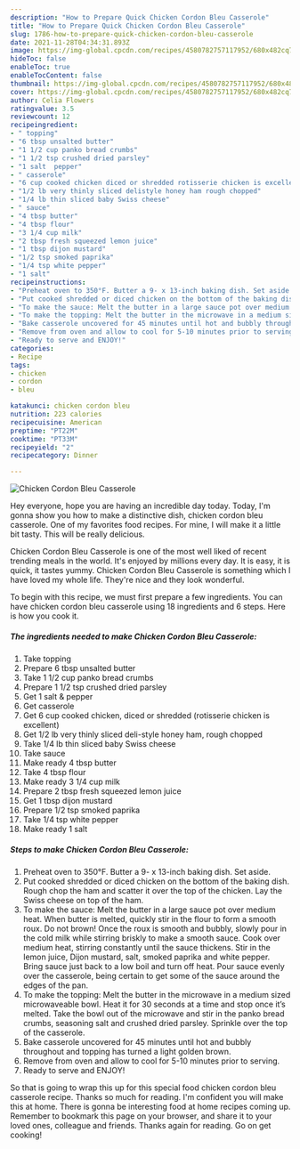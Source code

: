 ```yaml
---
description: "How to Prepare Quick Chicken Cordon Bleu Casserole"
title: "How to Prepare Quick Chicken Cordon Bleu Casserole"
slug: 1786-how-to-prepare-quick-chicken-cordon-bleu-casserole
date: 2021-11-28T04:34:31.893Z
image: https://img-global.cpcdn.com/recipes/4580782757117952/680x482cq70/chicken-cordon-bleu-casserole-recipe-main-photo.jpg
hideToc: false
enableToc: true
enableTocContent: false
thumbnail: https://img-global.cpcdn.com/recipes/4580782757117952/680x482cq70/chicken-cordon-bleu-casserole-recipe-main-photo.jpg
cover: https://img-global.cpcdn.com/recipes/4580782757117952/680x482cq70/chicken-cordon-bleu-casserole-recipe-main-photo.jpg
author: Celia Flowers
ratingvalue: 3.5
reviewcount: 12
recipeingredient:
- " topping"
- "6 tbsp unsalted butter"
- "1 1/2 cup panko bread crumbs"
- "1 1/2 tsp crushed dried parsley"
- "1 salt  pepper"
- " casserole"
- "6 cup cooked chicken diced or shredded rotisserie chicken is excellent"
- "1/2 lb very thinly sliced delistyle honey ham rough chopped"
- "1/4 lb thin sliced baby Swiss cheese"
- " sauce"
- "4 tbsp butter"
- "4 tbsp flour"
- "3 1/4 cup milk"
- "2 tbsp fresh squeezed lemon juice"
- "1 tbsp dijon mustard"
- "1/2 tsp smoked paprika"
- "1/4 tsp white pepper"
- "1 salt"
recipeinstructions:
- "Preheat oven to 350°F. Butter a 9- x 13-inch baking dish. Set aside."
- "Put cooked shredded or diced chicken on the bottom of the baking dish. Rough chop the ham and scatter it over the top of the chicken. Lay the Swiss cheese on top of the ham."
- "To make the sauce: Melt the butter in a large sauce pot over medium heat. When butter is melted, quickly stir in the flour to form a smooth roux. Do not brown! Once the roux is smooth and bubbly, slowly pour in the cold milk while stirring briskly to make a smooth sauce. Cook over medium heat, stirring constantly until the sauce thickens. Stir in the lemon juice, Dijon mustard, salt, smoked paprika and white pepper. Bring sauce just back to a low boil and turn off heat. Pour sauce evenly over the casserole, being certain to get some of the sauce around the edges of the pan."
- "To make the topping: Melt the butter in the microwave in a medium sized microwaveable bowl. Heat it for 30 seconds at a time and stop once it’s melted. Take the bowl out of the microwave and stir in the panko bread crumbs, seasoning salt and crushed dried parsley. Sprinkle over the top of the casserole."
- "Bake casserole uncovered for 45 minutes until hot and bubbly throughout and topping has turned a light golden brown."
- "Remove from oven and allow to cool for 5-10 minutes prior to serving."
- "Ready to serve and ENJOY!"
categories:
- Recipe
tags:
- chicken
- cordon
- bleu

katakunci: chicken cordon bleu 
nutrition: 223 calories
recipecuisine: American
preptime: "PT22M"
cooktime: "PT33M"
recipeyield: "2"
recipecategory: Dinner

---
```



![Chicken Cordon Bleu Casserole](https://img-global.cpcdn.com/recipes/4580782757117952/680x482cq70/chicken-cordon-bleu-casserole-recipe-main-photo.jpg)

Hey everyone, hope you are having an incredible day today. Today, I'm gonna show you how to make a distinctive dish, chicken cordon bleu casserole. One of my favorites food recipes. For mine, I will make it a little bit tasty. This will be really delicious.



Chicken Cordon Bleu Casserole is one of the most well liked of recent trending meals in the world. It's enjoyed by millions every day. It is easy, it is quick, it tastes yummy. Chicken Cordon Bleu Casserole is something which I have loved my whole life. They're nice and they look wonderful.


To begin with this recipe, we must first prepare a few ingredients. You can have chicken cordon bleu casserole using 18 ingredients and 6 steps. Here is how you cook it.

<!--inarticleads1-->

##### The ingredients needed to make Chicken Cordon Bleu Casserole:

1. Take  topping
1. Prepare 6 tbsp unsalted butter
1. Take 1 1/2 cup panko bread crumbs
1. Prepare 1 1/2 tsp crushed dried parsley
1. Get 1 salt & pepper
1. Get  casserole
1. Get 6 cup cooked chicken, diced or shredded (rotisserie chicken is excellent)
1. Get 1/2 lb very thinly sliced deli-style honey ham, rough chopped
1. Take 1/4 lb thin sliced baby Swiss cheese
1. Take  sauce
1. Make ready 4 tbsp butter
1. Take 4 tbsp flour
1. Make ready 3 1/4 cup milk
1. Prepare 2 tbsp fresh squeezed lemon juice
1. Get 1 tbsp dijon mustard
1. Prepare 1/2 tsp smoked paprika
1. Take 1/4 tsp white pepper
1. Make ready 1 salt




<!--inarticleads2-->

##### Steps to make Chicken Cordon Bleu Casserole:

1. Preheat oven to 350°F. Butter a 9- x 13-inch baking dish. Set aside.
1. Put cooked shredded or diced chicken on the bottom of the baking dish. Rough chop the ham and scatter it over the top of the chicken. Lay the Swiss cheese on top of the ham.
1. To make the sauce: Melt the butter in a large sauce pot over medium heat. When butter is melted, quickly stir in the flour to form a smooth roux. Do not brown! Once the roux is smooth and bubbly, slowly pour in the cold milk while stirring briskly to make a smooth sauce. Cook over medium heat, stirring constantly until the sauce thickens. Stir in the lemon juice, Dijon mustard, salt, smoked paprika and white pepper. Bring sauce just back to a low boil and turn off heat. Pour sauce evenly over the casserole, being certain to get some of the sauce around the edges of the pan.
1. To make the topping: Melt the butter in the microwave in a medium sized microwaveable bowl. Heat it for 30 seconds at a time and stop once it’s melted. Take the bowl out of the microwave and stir in the panko bread crumbs, seasoning salt and crushed dried parsley. Sprinkle over the top of the casserole.
1. Bake casserole uncovered for 45 minutes until hot and bubbly throughout and topping has turned a light golden brown.
1. Remove from oven and allow to cool for 5-10 minutes prior to serving.
1. Ready to serve and ENJOY!



So that is going to wrap this up for this special food chicken cordon bleu casserole recipe. Thanks so much for reading. I'm confident you will make this at home. There is gonna be interesting food at home recipes coming up. Remember to bookmark this page on your browser, and share it to your loved ones, colleague and friends. Thanks again for reading. Go on get cooking!
